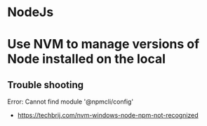 # NodeJs

# Use NVM to manage versions of Node installed on the local


## Trouble shooting 
Error: Cannot find module '@npmcli/config'
- https://techbrij.com/nvm-windows-node-npm-not-recognized
